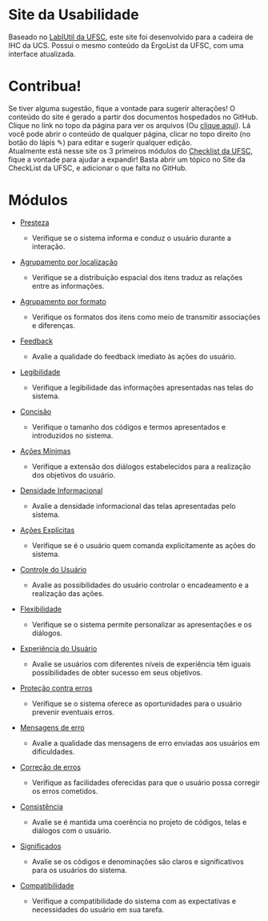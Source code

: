 # Site da Usabilidade

Baseado no [LabIUtil	da UFSC](http://www.labiutil.inf.ufsc.br/ergolist/check.htm), este site foi desenvolvido para a cadeira de IHC da UCS. Possui o mesmo conteúdo da ErgoList da UFSC, com uma interface atualizada.

# Contribua!
Se tiver alguma sugestão, fique a vontade para sugerir alterações! O conteúdo do site é gerado a partir dos documentos hospedados no GitHub.   
Clique no link no topo da página para ver os arquivos (Ou [clique aqui](https://github.com/usabilidade/usabilidade.github.io)). Lá você pode abrir o conteúdo de qualquer página, clicar no topo direito (no botão do lápis ✎) para editar e sugerir qualquer edição.   
Atualmente está nesse site os 3 primeiros módulos do [Checklist	da UFSC](http://www.labiutil.inf.ufsc.br/ergolist/check.htm), fique a vontade para ajudar a expandir! Basta abrir um tópico no Site da CheckList da UFSC, e adicionar o que falta no GitHub.

# Módulos
- [Presteza](/presteza)
  - Verifique se o sistema informa e conduz o usuário durante a interação.
- [Agrupamento por localização](/agrupamento-por-localizacao)
  - Verifique se a distribuição espacial dos itens traduz as relações entre as informações.

- [Agrupamento por formato](/agrupamento-por-formato)
  - Verifique os formatos dos itens como meio de transmitir associações e diferenças.

- [Feedback](/feedback)
  - Avalie a qualidade do feedback imediato às ações do usuário.

- [Legibilidade](/legibilidade)
  - Verifique a legibilidade das informações apresentadas nas telas do sistema.

- [Concisão](/concisao)
  - Verifique o tamanho dos códigos e termos apresentados e introduzidos no sistema.

- [Ações Mínimas](/acoes-minimas)
  - Verifique a extensão dos diálogos estabelecidos para a realização dos objetivos do usuário.

- [Densidade Informacional](/densidade-informacional)
  - Avalie a densidade informacional das telas apresentadas pelo sistema.

- [Ações Explícitas](/acoes-explicitas)
  - Verifique se é o usuário quem comanda explicitamente as ações do sistema.

- [Controle do Usuário](/controle-do-usuario)
  - Avalie as possibilidades do usuário controlar o encadeamento e a realização das ações.

- [Flexibilidade]()
  - Verifique se o sistema permite personalizar as apresentações e os diálogos.

- [Experiência do Usuário]()
  - Avalie se usuários com diferentes níveis de experiência têm iguais possibilidades de obter sucesso em seus  objetivos.

- [Proteção contra erros]()
  - Verifique se o sistema oferece as oportunidades para o usuário prevenir eventuais erros.

- [Mensagens de erro]()
  - Avalie a qualidade das mensagens de erro enviadas aos usuários em dificuldades.

- [Correção de erros]()
  - Verifique as facilidades oferecidas para que o usuário possa corregir os erros cometidos.

- [Consistência]()
  - Avalie se é mantida uma coerência no projeto de códigos, telas e diálogos com o usuário.

- [Significados]()
  - Avalie se os códigos e denominações são claros e significativos para os usuários do sistema.

- [Compatibilidade]()
  - Verifique a compatibilidade do sistema com as expectativas e necessidades do usuário em sua tarefa.
